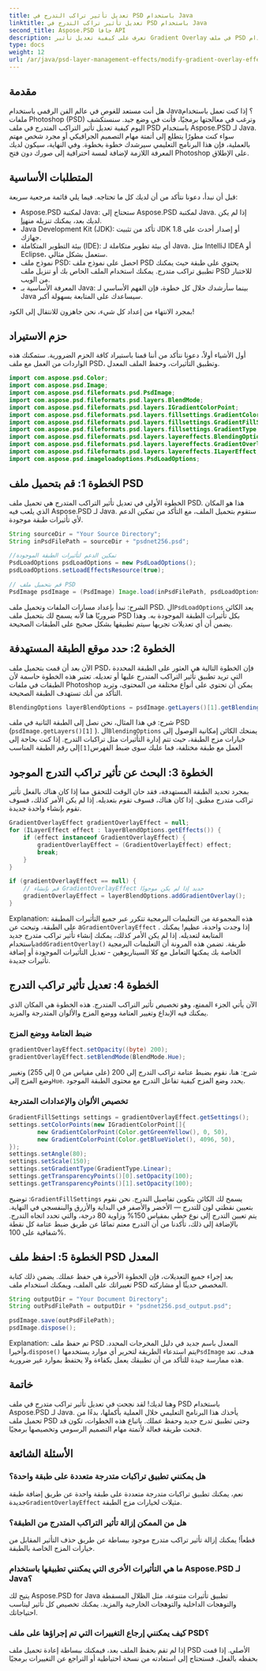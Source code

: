 ```yaml
---
title: تعديل تأثير تراكب التدرج في PSD باستخدام Java
linktitle: تعديل تأثير تراكب التدرج في PSD باستخدام Java
second_title: Aspose.PSD جافا API
description: تعرف على كيفية تعديل تأثير Gradient Overlay في ملف PSD باستخدام Aspose.PSD لـ Java. اتبع دليلنا لأتمتة وتخصيص ملفات PSD الخاصة بك بكفاءة.
type: docs
weight: 12
url: /ar/java/psd-layer-management-effects/modify-gradient-overlay-effect-psd/
---
```

## مقدمة

هل أنت مستعد للغوص في عالم الفن الرقمي باستخدام Java؟ إذا كنت تعمل باستخدام ملفات Photoshop (PSD) وترغب في معالجتها برمجيًا، فأنت في وضع جيد. سنستكشف اليوم كيفية تعديل تأثير التراكب المتدرج في ملف PSD باستخدام Aspose.PSD لـ Java. سواء كنت مطورًا يتطلع إلى أتمتة مهام التصميم الجرافيكي أو مجرد شخص مهتم بالعملية، فإن هذا البرنامج التعليمي سيرشدك خطوة بخطوة. وفي النهاية، سيكون لديك المعرفة اللازمة لإضافة لمسة احترافية إلى صورك دون فتح Photoshop على الإطلاق.

## المتطلبات الأساسية

قبل أن نبدأ، دعونا نتأكد من أن لديك كل ما تحتاجه. فيما يلي قائمة مرجعية سريعة:

-  Aspose.PSD لمكتبة Java: ستحتاج إلى Aspose.PSD لمكتبة Java. إذا لم يكن لديك بعد، يمكنك تنزيله من[هنا](https://releases.aspose.com/psd/java/).
- Java Development Kit (JDK): تأكد من تثبيت JDK 1.8 أو إصدار أحدث على جهازك.
- بيئة التطوير المتكاملة (IDE): أي بيئة تطوير متكاملة لـ Java، مثل IntelliJ IDEA أو Eclipse، ستعمل بشكل مثالي.
- نموذج ملف PSD: احصل على نموذج ملف PSD يحتوي على طبقة حيث يمكنك تطبيق تراكب متدرج. يمكنك استخدام الملف الخاص بك أو تنزيل ملف PSD للاختبار من الويب.
- المعرفة الأساسية بـ Java: بينما سأرشدك خلال كل خطوة، فإن الفهم الأساسي لـ Java سيساعدك على المتابعة بسهولة أكبر.

بمجرد الانتهاء من إعداد كل شيء، نحن جاهزون للانتقال إلى الكود!

## حزم الاستيراد

أول الأشياء أولاً، دعونا نتأكد من أننا قمنا باستيراد كافة الحزم الضرورية. ستمكنك هذه الواردات من العمل مع ملف PSD، وتطبيق التأثيرات، وحفظ الملف المعدل.

```java
import com.aspose.psd.Color;
import com.aspose.psd.Image;
import com.aspose.psd.fileformats.psd.PsdImage;
import com.aspose.psd.fileformats.psd.layers.BlendMode;
import com.aspose.psd.fileformats.psd.layers.IGradientColorPoint;
import com.aspose.psd.fileformats.psd.layers.fillsettings.GradientColorPoint;
import com.aspose.psd.fileformats.psd.layers.fillsettings.GradientFillSettings;
import com.aspose.psd.fileformats.psd.layers.fillsettings.GradientType;
import com.aspose.psd.fileformats.psd.layers.layereffects.BlendingOptions;
import com.aspose.psd.fileformats.psd.layers.layereffects.GradientOverlayEffect;
import com.aspose.psd.fileformats.psd.layers.layereffects.ILayerEffect;
import com.aspose.psd.imageloadoptions.PsdLoadOptions;
```

## الخطوة 1: قم بتحميل ملف PSD

الخطوة الأولى في تعديل تأثير التراكب المتدرج هي تحميل ملف PSD. هذا هو المكان الذي يلعب فيه Aspose.PSD لـ Java. ستقوم بتحميل الملف، مع التأكد من تمكين الدعم لأي تأثيرات طبقة موجودة.

```java
String sourceDir = "Your Source Directory";
String inPsdFilePath = sourceDir + "psdnet256.psd";

//تمكين الدعم لتأثيرات الطبقة الموجودة
PsdLoadOptions psdLoadOptions = new PsdLoadOptions();
psdLoadOptions.setLoadEffectsResource(true);

// قم بتحميل ملف PSD
PsdImage psdImage = (PsdImage) Image.load(inPsdFilePath, psdLoadOptions);
```

 الشرح: نبدأ بإعداد مسارات الملفات وتحميل ملف PSD. ال`PsdLoadOptions` يعد الكائن ضروريًا هنا لأنه يسمح لك بتحميل ملف PSD بكل تأثيرات الطبقة الموجودة به. وهذا يضمن أن أي تعديلات تجريها سيتم تطبيقها بشكل صحيح على الطبقات الصحيحة.

## الخطوة 2: حدد موقع الطبقة المستهدفة

الآن بعد أن قمت بتحميل ملف PSD، فإن الخطوة التالية هي العثور على الطبقة المحددة التي تريد تطبيق تأثير التراكب المتدرج عليها أو تعديله. تعتبر هذه الخطوة حاسمة لأن الطبقات في ملفات Photoshop يمكن أن تحتوي على أنواع مختلفة من المحتوى، وتريد التأكد من أنك تستهدف الطبقة الصحيحة.

```java
BlendingOptions layerBlendOptions = psdImage.getLayers()[1].getBlendingOptions();
```

شرح: في هذا المثال، نحن نصل إلى الطبقة الثانية في ملف PSD (`psdImage.getLayers()[1]` ). ال`BlendingOptions` يمنحك الكائن إمكانية الوصول إلى خيارات مزج الطبقة، حيث تتم إدارة التأثيرات مثل تراكبات التدرج. إذا كنت بحاجة إلى العمل مع طبقة مختلفة، فما عليك سوى ضبط الفهرس`[1]`إلى رقم الطبقة المناسب

## الخطوة 3: البحث عن تأثير تراكب التدرج الموجود

بمجرد تحديد الطبقة المستهدفة، فقد حان الوقت للتحقق مما إذا كان هناك بالفعل تأثير تراكب متدرج مطبق. إذا كان هناك، فسوف تقوم بتعديله. إذا لم يكن الأمر كذلك، فسوف تقوم بإنشاء واحدة جديدة.

```java
GradientOverlayEffect gradientOverlayEffect = null;
for (ILayerEffect effect : layerBlendOptions.getEffects()) {
    if (effect instanceof GradientOverlayEffect) {
        gradientOverlayEffect = (GradientOverlayEffect) effect;
        break;
    }
}

if (gradientOverlayEffect == null) {
    // قم بإنشاء GradientOverlayEffect جديد إذا لم يكن موجودًا
    gradientOverlayEffect = layerBlendOptions.addGradientOverlay();
}
```

 Explanation: هذه المجموعة من التعليمات البرمجية تتكرر عبر جميع التأثيرات المطبقة على الطبقة، وتبحث عن a`GradientOverlayEffect` . إذا وجدت واحدة، عظيم! يمكنك المتابعة لتعديله. إذا لم يكن الأمر كذلك، يمكنك إنشاء تأثير تراكب متدرج جديد باستخدام`addGradientOverlay()` طريقة. تضمن هذه المرونة أن التعليمات البرمجية الخاصة بك يمكنها التعامل مع كلا السيناريوهين - تعديل التأثيرات الموجودة أو إضافة تأثيرات جديدة.

## الخطوة 4: تعديل تأثير تراكب التدرج

الآن يأتي الجزء الممتع، وهو تخصيص تأثير التراكب المتدرج. هذه الخطوة هي المكان الذي يمكنك فيه الإبداع وتغيير العتامة ووضع المزج والألوان المتدرجة والمزيد.

### ضبط العتامة ووضع المزج

```java
gradientOverlayEffect.setOpacity((byte) 200);
gradientOverlayEffect.setBlendMode(BlendMode.Hue);
```

شرح: هنا، نقوم بضبط عتامة تراكب التدرج إلى 200 (على مقياس من 0 إلى 255) وتغيير وضع المزج إلى`Hue`. يحدد وضع المزج كيفية تفاعل التدرج مع محتوى الطبقة الموجود.

### تخصيص الألوان والإعدادات المتدرجة

```java
GradientFillSettings settings = gradientOverlayEffect.getSettings();
settings.setColorPoints(new IGradientColorPoint[]{
        new GradientColorPoint(Color.getGreenYellow(), 0, 50),
        new GradientColorPoint(Color.getBlueViolet(), 4096, 50),
});
settings.setAngle(80);
settings.setScale(150);
settings.setGradientType(GradientType.Linear);
settings.getTransparencyPoints()[0].setOpacity(100);
settings.getTransparencyPoints()[1].setOpacity(100);
```

 توضيح :`GradientFillSettings` يسمح لك الكائن بتكوين تفاصيل التدرج. نحن نقوم بتعيين نقطتي لون للتدرج — الأخضر والأصفر في البداية والأزرق والبنفسجي في النهاية. يتم تعيين التدرج إلى نوع خطي بمقياس 150% وزاوية 80 درجة، والتي تحدد اتجاه التدرج. بالإضافة إلى ذلك، تأكدنا من أن التدرج معتم تمامًا عن طريق ضبط عتامة كل نقطة شفافية على 100%.

## الخطوة 5: احفظ ملف PSD المعدل

بعد إجراء جميع التعديلات، فإن الخطوة الأخيرة هي حفظ عملك. يضمن ذلك كتابة تغييراتك على الملف، ويمكنك استخدام ملف PSD المخصص حديثًا أو مشاركته.

```java
String outputDir = "Your Document Directory";
String outPsdFilePath = outputDir + "psdnet256.psd_output.psd";

psdImage.save(outPsdFilePath);
psdImage.dispose();
```

Explanation: تم حفظ ملف PSD المعدل باسم جديد في دليل المخرجات المحدد. وأخيرا،`dispose()` يتم استدعاء الطريقة لتحرير أي موارد يستخدمها`PsdImage` هدف. تعد هذه ممارسة جيدة للتأكد من أن تطبيقك يعمل بكفاءة ولا يحتفظ بموارد غير ضرورية.

## خاتمة

وهنا لديك! لقد نجحت في تعديل تأثير تراكب متدرج في ملف PSD باستخدام Aspose.PSD لـ Java. يأخذك هذا البرنامج التعليمي خلال العملية بأكملها، بدءًا من تحميل ملف PSD وحتى تطبيق تدرج جديد وحفظ عملك. باتباع هذه الخطوات، تكون قد فتحت طريقة فعالة لأتمتة مهام التصميم الرسومي وتخصيصها برمجيًا.

## الأسئلة الشائعة

### هل يمكنني تطبيق تراكبات متدرجة متعددة على طبقة واحدة؟  
 نعم، يمكنك تطبيق تراكبات متدرجة متعددة على طبقة واحدة عن طريق إضافة طبقة جديدة`GradientOverlayEffect` مثيلات لخيارات مزج الطبقة.

### هل من الممكن إزالة تأثير التراكب المتدرج من الطبقة؟  
قطعاً! يمكنك إزالة تأثير تراكب متدرج موجود ببساطة عن طريق حذف التأثير المقابل من خيارات المزج الخاصة بالطبقة.

### ما هي التأثيرات الأخرى التي يمكنني تطبيقها باستخدام Aspose.PSD لـ Java؟  
يتيح لك Aspose.PSD for Java تطبيق تأثيرات متنوعة، مثل الظلال المسقطة والتوهجات الداخلية والتوهجات الخارجية والمزيد. يمكنك تخصيص كل تأثير ليناسب احتياجاتك.

### كيف يمكنني إرجاع التغييرات التي تم إجراؤها على ملف PSD؟  
إذا لم تقم بحفظ الملف بعد، فيمكنك ببساطة إعادة تحميل ملف PSD الأصلي. إذا قمت بحفظه بالفعل، فستحتاج إلى استعادته من نسخة احتياطية أو التراجع عن التغييرات برمجيًا